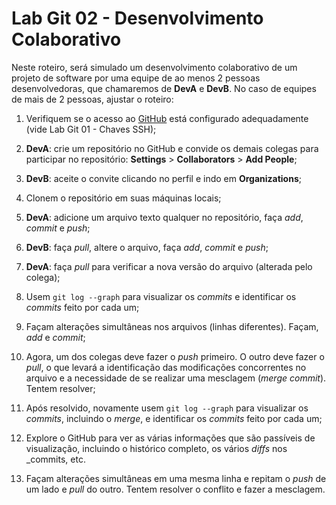 # Lab Git 02 - Desenvolvimento Colaborativo

Neste roteiro, será simulado um desenvolvimento colaborativo de um projeto de software por uma equipe de ao menos 2 pessoas desenvolvedoras, que chamaremos de **DevA** e **DevB**. No caso de equipes de mais de 2 pessoas, ajustar o roteiro:

1. Verifiquem se o acesso ao [GitHub](https://github.com/) está configurado adequadamente (vide Lab Git 01 - Chaves SSH);

2. **DevA**: crie um repositório no GitHub e convide os demais colegas para participar no repositório: **Settings** > **Collaborators** > **Add People**;

3. **DevB**: aceite o convite clicando no perfil e indo em **Organizations**;

4. Clonem o repositório em suas máquinas locais;

5. **DevA**: adicione um arquivo texto qualquer no repositório, faça _add_, _commit_ e _push_;

6. **DevB**: faça _pull_, altere o arquivo, faça _add_, _commit_ e _push_;

7. **DevA**: faça _pull_ para verificar a nova versão do arquivo (alterada pelo colega);

8. Usem `git log --graph` para visualizar os _commits_ e identificar os _commits_ feito por cada um;

9. Façam alterações simultâneas nos arquivos (linhas diferentes). Façam, _add_ e _commit_;

10. Agora, um dos colegas deve fazer o _push_ primeiro. O outro deve fazer o _pull_, o que levará a identificação das modificações concorrentes no arquivo e a necessidade de se realizar uma mesclagem (_merge commit_). Tentem resolver;

11. Após resolvido, novamente usem `git log --graph` para visualizar os _commits_, incluindo o _merge_, e identificar os _commits_ feito por cada um;

12. Explore o GitHub para ver as várias informações que são passíveis de visualização, incluindo o histórico completo, os vários _diffs_ nos _commits, etc. 

13. Façam alterações simultâneas em uma mesma linha e repitam o _push_ de um lado e _pull_ do outro. Tentem resolver o conflito e fazer a mesclagem.

